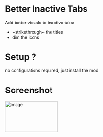 # Better Inactive Tabs

Add better visuals to inactive tabs:
- ~strikethrough~ the titles
- dim the icons

# Setup ?
no configurations required,
just install the mod

# Screenshot
<img width="173" height="100" alt="image" src="https://github.com/user-attachments/assets/ba75d4bd-9e0b-463a-993c-e75a9a2c5627" />
